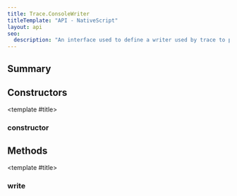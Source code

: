 ```yaml
---
title: Trace.ConsoleWriter
titleTemplate: "API - NativeScript"
layout: api
seo:
  description: "An interface used to define a writer used by trace to print (log)."
---
```


<!-- This page is auto generated, do not edit manually. -->
<!-- Run "yarn generate:api-docs" to regenerate -->

<script setup lang="ts">
  import { provide } from "vue";
  import API_DATA from "./Trace-ConsoleWriter.data.json";
  
  provide('API_DATA', API_DATA);
</script>

<APIRefHierarchy v-once />

<APIRefComment commentBase64="eyJibG9ja1RhZ3MiOltdLCJtb2RpZmllclRhZ3MiOnt9LCJzdW1tYXJ5IjpbeyJraW5kIjoidGV4dCIsInRleHQiOiJBbiBpbnRlcmZhY2UgdXNlZCB0byBkZWZpbmUgYSB3cml0ZXIgdXNlZCBieSB0cmFjZSB0byBwcmludCAobG9nKS4ifV19" v-once />

## <Heading ignore>Summary</Heading>

<APIRefSummary v-once />

## Constructors

<div class="">

<APIRef for="2900" v-once>

<template #title>

### constructor

</template>

</APIRef>

</div>

## Methods

<div class="isPublic">

<APIRef for="2902" v-once>

<template #title>

### write

</template>

</APIRef>

</div>
